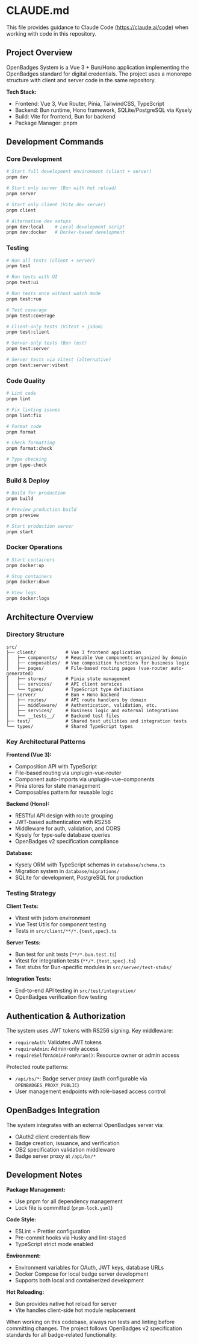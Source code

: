 # CLAUDE.md

This file provides guidance to Claude Code (<https://claude.ai/code>) when working with code in this repository.

## Project Overview

OpenBadges System is a Vue 3 + Bun/Hono application implementing the OpenBadges standard for digital credentials. The project uses a monorepo structure with client and server code in the same repository.

**Tech Stack:**

- Frontend: Vue 3, Vue Router, Pinia, TailwindCSS, TypeScript
- Backend: Bun runtime, Hono framework, SQLite/PostgreSQL via Kysely
- Build: Vite for frontend, Bun for backend
- Package Manager: pnpm

## Development Commands

### Core Development

```bash
# Start full development environment (client + server)
pnpm dev

# Start only server (Bun with hot reload)
pnpm server

# Start only client (Vite dev server)
pnpm client

# Alternative dev setups
pnpm dev:local    # Local development script
pnpm dev:docker   # Docker-based development
```

### Testing

```bash
# Run all tests (client + server)
pnpm test

# Run tests with UI
pnpm test:ui

# Run tests once without watch mode
pnpm test:run

# Test coverage
pnpm test:coverage

# Client-only tests (Vitest + jsdom)
pnpm test:client

# Server-only tests (Bun test)
pnpm test:server

# Server tests via Vitest (alternative)
pnpm test:server:vitest
```

### Code Quality

```bash
# Lint code
pnpm lint

# Fix linting issues
pnpm lint:fix

# Format code
pnpm format

# Check formatting
pnpm format:check

# Type checking
pnpm type-check
```

### Build & Deploy

```bash
# Build for production
pnpm build

# Preview production build
pnpm preview

# Start production server
pnpm start
```

### Docker Operations

```bash
# Start containers
pnpm docker:up

# Stop containers
pnpm docker:down

# View logs
pnpm docker:logs
```

## Architecture Overview

### Directory Structure

```
src/
├── client/           # Vue 3 frontend application
│   ├── components/   # Reusable Vue components organized by domain
│   ├── composables/  # Vue composition functions for business logic
│   ├── pages/        # File-based routing pages (vue-router auto-generated)
│   ├── stores/       # Pinia state management
│   ├── services/     # API client services
│   └── types/        # TypeScript type definitions
├── server/           # Bun + Hono backend
│   ├── routes/       # API route handlers by domain
│   ├── middleware/   # Authentication, validation, etc.
│   ├── services/     # Business logic and external integrations
│   └── __tests__/    # Backend test files
├── test/             # Shared test utilities and integration tests
└── types/            # Shared TypeScript types
```

### Key Architectural Patterns

**Frontend (Vue 3):**

- Composition API with TypeScript
- File-based routing via unplugin-vue-router
- Component auto-imports via unplugin-vue-components
- Pinia stores for state management
- Composables pattern for reusable logic

**Backend (Hono):**

- RESTful API design with route grouping
- JWT-based authentication with RS256
- Middleware for auth, validation, and CORS
- Kysely for type-safe database queries
- OpenBadges v2 specification compliance

**Database:**

- Kysely ORM with TypeScript schemas in `database/schema.ts`
- Migration system in `database/migrations/`
- SQLite for development, PostgreSQL for production

### Testing Strategy

**Client Tests:**

- Vitest with jsdom environment
- Vue Test Utils for component testing
- Tests in `src/client/**/*.{test,spec}.ts`

**Server Tests:**

- Bun test for unit tests (`**/*.bun.test.ts`)
- Vitest for integration tests (`**/*.{test,spec}.ts`)
- Test stubs for Bun-specific modules in `src/server/test-stubs/`

**Integration Tests:**

- End-to-end API testing in `src/test/integration/`
- OpenBadges verification flow testing

## Authentication & Authorization

The system uses JWT tokens with RS256 signing. Key middleware:

- `requireAuth`: Validates JWT tokens
- `requireAdmin`: Admin-only access
- `requireSelfOrAdminFromParam()`: Resource owner or admin access

Protected route patterns:

- `/api/bs/*`: Badge server proxy (auth configurable via `OPENBADGES_PROXY_PUBLIC`)
- User management endpoints with role-based access control

## OpenBadges Integration

The system integrates with an external OpenBadges server via:

- OAuth2 client credentials flow
- Badge creation, issuance, and verification
- OB2 specification validation middleware
- Badge server proxy at `/api/bs/*`

## Development Notes

**Package Management:**

- Use pnpm for all dependency management
- Lock file is committed (`pnpm-lock.yaml`)

**Code Style:**

- ESLint + Prettier configuration
- Pre-commit hooks via Husky and lint-staged
- TypeScript strict mode enabled

**Environment:**

- Environment variables for OAuth, JWT keys, database URLs
- Docker Compose for local badge server development
- Supports both local and containerized development

**Hot Reloading:**

- Bun provides native hot reload for server
- Vite handles client-side hot module replacement

When working on this codebase, always run tests and linting before committing changes. The project follows OpenBadges v2 specification standards for all badge-related functionality.

